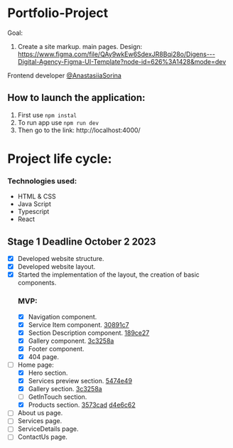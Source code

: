 # Portfolio-Project

Goal:

1. Create a site markup. main pages.
   Design: https://www.figma.com/file/QAy9wkEw6SdexJR8Bqi28o/Digens---Digital-Agency-Figma-UI-Template?node-id=626%3A1428&mode=dev

Frontend developer [@AnastasiiaSorina](https://github.com/AnastasiiaSorina)

## How to launch the application:

1. First use
   `npm instal`
2. To run app use
   `npm run dev`
3. Then go to the link:
   http://localhost:4000/

# Project life cycle:

### Technologies used:

- HTML & CSS
- Java Script
- Typescript
- React

## Stage 1 **Deadline October 2 2023**

- [x] Developed website structure.
- [x] Developed website layout.
- [x] Started the implementation of the layout, the creation of basic components.
  ### MVP:
  - [x] Navigation component.
  - [x] Service Item component. [30891c7](https://github.com/AnastasiiaSorina/html-css-markup/pull/3/commits/30891c7b71dde1430b3985dc39edccca9a4d6833)
  - [x] Section Description component. [189ce27](https://github.com/AnastasiiaSorina/html-css-markup/pull/2/commits/189ce27eebfed92ec795e111969096bb830bb448)
  - [x] Gallery component. [3c3258a](https://github.com/AnastasiiaSorina/html-css-markup/pull/4/commits/3c3258a0716277487e9c160a14ca9c5e4c3c4af3)
  - [x] Footer component.
  - [x] 404 page.
- [ ] Home page:
  - [x] Hero section.
  - [x] Services preview section. [5474e49](https://github.com/AnastasiiaSorina/html-css-markup/pull/3/commits/5474e49f14791cf3329c2806689106710d28dfc8)
  - [x] Gallery section. [3c3258a](https://github.com/AnastasiiaSorina/html-css-markup/pull/4/commits/3c3258a0716277487e9c160a14ca9c5e4c3c4af3)
  - [ ] GetInTouch section.
  - [x] Products section. [3573cad](https://github.com/AnastasiiaSorina/html-css-markup/pull/5/commits/3573cadcff2213ef6c737f29c59322052543f426) [d4e6c62](https://github.com/AnastasiiaSorina/html-css-markup/pull/6/commits/d4e6c621072c6c214369074e4b63fb3902e3997e)
- [ ] About us page.
- [ ] Services page.
- [ ] ServiceDetails page.
- [ ] ContactUs page.
